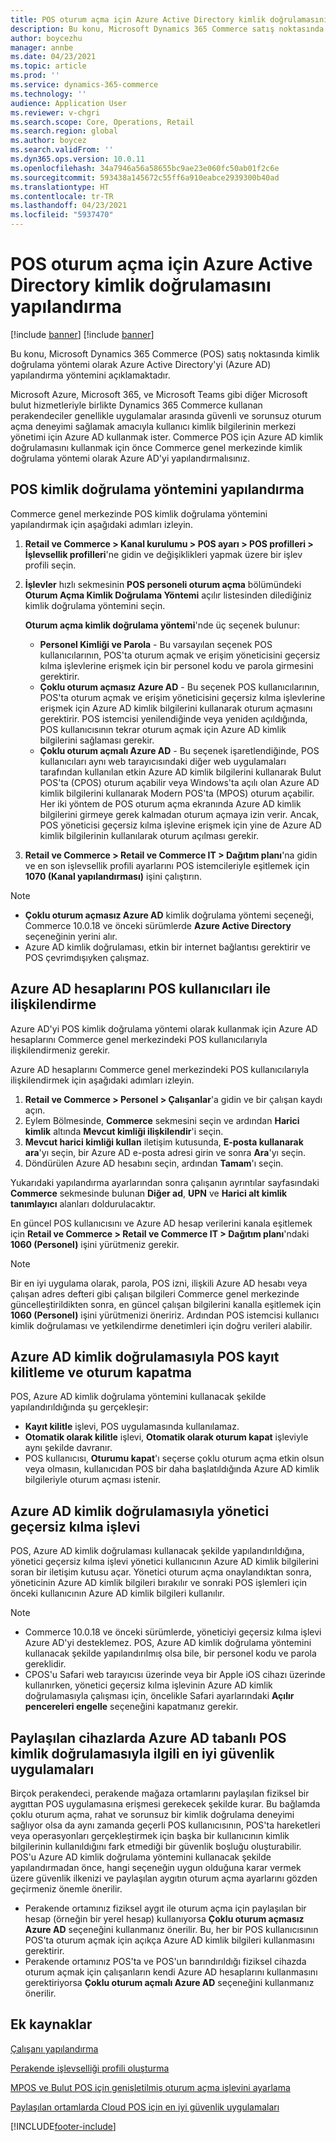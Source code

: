 ```yaml
---
title: POS oturum açma için Azure Active Directory kimlik doğrulamasını yapılandırma
description: Bu konu, Microsoft Dynamics 365 Commerce satış noktasında kimlik doğrulama yöntemi olarak Azure Active Directory'yi yapılandırma yöntemini açıklamaktadır.
author: boycezhu
manager: annbe
ms.date: 04/23/2021
ms.topic: article
ms.prod: ''
ms.service: dynamics-365-commerce
ms.technology: ''
audience: Application User
ms.reviewer: v-chgri
ms.search.scope: Core, Operations, Retail
ms.search.region: global
ms.author: boycez
ms.search.validFrom: ''
ms.dyn365.ops.version: 10.0.11
ms.openlocfilehash: 34a7946a56a58655bc9ae23e060fc50ab01f2c6e
ms.sourcegitcommit: 593438a145672c55ff6a910eabce2939300b40ad
ms.translationtype: HT
ms.contentlocale: tr-TR
ms.lasthandoff: 04/23/2021
ms.locfileid: "5937470"
---
```

# <a name="configure-azure-active-directory-authentication-for-pos-sign-in"></a>POS oturum açma için Azure Active Directory kimlik doğrulamasını yapılandırma

[!include [banner](includes/banner.md)]
[!include [banner](includes/preview-banner.md)]

Bu konu, Microsoft Dynamics 365 Commerce (POS) satış noktasında kimlik doğrulama yöntemi olarak Azure Active Directory'yi (Azure AD) yapılandırma yöntemini açıklamaktadır.

Microsoft Azure, Microsoft 365, ve Microsoft Teams gibi diğer Microsoft bulut hizmetleriyle birlikte Dynamics 365 Commerce kullanan perakendeciler genellikle uygulamalar arasında güvenli ve sorunsuz oturum açma deneyimi sağlamak amacıyla kullanıcı kimlik bilgilerinin merkezi yönetimi için Azure AD kullanmak ister. Commerce POS için Azure AD kimlik doğrulamasını kullanmak için önce Commerce genel merkezinde kimlik doğrulama yöntemi olarak Azure AD'yi yapılandırmalısınız.

## <a name="configure-pos-authentication-method"></a>POS kimlik doğrulama yöntemini yapılandırma

Commerce genel merkezinde POS kimlik doğrulama yöntemini yapılandırmak için aşağıdaki adımları izleyin.
    
1. **Retail ve Commerce \> Kanal kurulumu \> POS ayarı \> POS profilleri \> İşlevsellik profilleri**'ne gidin ve değişiklikleri yapmak üzere bir işlev profili seçin.
1. **İşlevler** hızlı sekmesinin **POS personeli oturum açma** bölümündeki **Oturum Açma Kimlik Doğrulama Yöntemi** açılır listesinden dilediğiniz kimlik doğrulama yöntemini seçin.

    **Oturum açma kimlik doğrulama yöntemi**'nde üç seçenek bulunur:
    
    - **Personel Kimliği ve Parola** - Bu varsayılan seçenek POS kullanıcılarının, POS'ta oturum açmak ve erişim yöneticisini geçersiz kılma işlevlerine erişmek için bir personel kodu ve parola girmesini gerektirir.
    - **Çoklu oturum açmasız Azure AD** - Bu seçenek POS kullanıcılarının, POS'ta oturum açmak ve erişim yöneticisini geçersiz kılma işlevlerine erişmek için Azure AD kimlik bilgilerini kullanarak oturum açmasını gerektirir. POS istemcisi yenilendiğinde veya yeniden açıldığında, POS kullanıcısının tekrar oturum açmak için Azure AD kimlik bilgilerini sağlaması gerekir.
    - **Çoklu oturum açmalı Azure AD** - Bu seçenek işaretlendiğinde, POS kullanıcıları aynı web tarayıcısındaki diğer web uygulamaları tarafından kullanılan etkin Azure AD kimlik bilgilerini kullanarak Bulut POS'ta (CPOS) oturum açabilir veya Windows'ta açılı olan Azure AD kimlik bilgilerini kullanarak Modern POS'ta (MPOS) oturum açabilir. Her iki yöntem de POS oturum açma ekranında Azure AD kimlik bilgilerini girmeye gerek kalmadan oturum açmaya izin verir. Ancak, POS yöneticisi geçersiz kılma işlevine erişmek için yine de Azure AD kimlik bilgilerinin kullanılarak oturum açılması gerekir.

1. **Retail ve Commerce > Retail ve Commerce IT > Dağıtım planı**'na gidin ve en son işlevsellik profili ayarlarını POS istemcileriyle eşitlemek için **1070 (Kanal yapılandırması)** işini çalıştırın.

> [!NOTE]
> - **Çoklu oturum açmasız Azure AD** kimlik doğrulama yöntemi seçeneği, Commerce 10.0.18 ve önceki sürümlerde **Azure Active Directory** seçeneğinin yerini alır.
> - Azure AD kimlik doğrulaması, etkin bir internet bağlantısı gerektirir ve POS çevrimdışıyken çalışmaz.

## <a name="associate-azure-ad-accounts-with-pos-users"></a>Azure AD hesaplarını POS kullanıcıları ile ilişkilendirme

Azure AD'yi POS kimlik doğrulama yöntemi olarak kullanmak için Azure AD hesaplarını Commerce genel merkezindeki POS kullanıcılarıyla ilişkilendirmeniz gerekir. 

Azure AD hesaplarını Commerce genel merkezindeki POS kullanıcılarıyla ilişkilendirmek için aşağıdaki adımları izleyin.
    
1. **Retail ve Commerce > Personel > Çalışanlar**'a gidin ve bir çalışan kaydı açın.
1. Eylem Bölmesinde, **Commerce** sekmesini seçin ve ardından **Harici kimlik** altında **Mevcut kimliği ilişkilendir**'i seçin. 
1. **Mevcut harici kimliği kullan** iletişim kutusunda, **E-posta kullanarak ara**'yı seçin, bir Azure AD e-posta adresi girin ve sonra **Ara**'yı seçin.
1. Döndürülen Azure AD hesabını seçin, ardından **Tamam**'ı seçin.

Yukarıdaki yapılandırma ayarlarından sonra çalışanın ayrıntılar sayfasındaki **Commerce** sekmesinde bulunan **Diğer ad**, **UPN** ve **Harici alt kimlik tanımlayıcı** alanları doldurulacaktır.

En güncel POS kullanıcısını ve  Azure AD hesap verilerini kanala eşitlemek için **Retail ve Commerce > Retail ve Commerce IT > Dağıtım planı**'ndaki **1060 (Personel)** işini yürütmeniz gerekir.

> [!NOTE]
> Bir en iyi uygulama olarak, parola, POS izni, ilişkili Azure AD hesabı veya çalışan adres defteri gibi çalışan bilgileri Commerce genel merkezinde güncelleştirildikten sonra, en güncel çalışan bilgilerini kanalla eşitlemek için **1060 (Personel)** işini yürütmenizi öneririz. Ardından POS istemcisi kullanıcı kimlik doğrulaması ve yetkilendirme denetimleri için doğru verileri alabilir.

## <a name="pos-lock-register-and-sign-out-with-azure-ad-authentication"></a>Azure AD kimlik doğrulamasıyla POS kayıt kilitleme ve oturum kapatma

POS, Azure AD kimlik doğrulama yöntemini kullanacak şekilde yapılandırıldığında şu gerçekleşir:

- **Kayıt kilitle** işlevi, POS uygulamasında kullanılamaz. 
- **Otomatik olarak kilitle** işlevi, **Otomatik olarak oturum kapat** işleviyle aynı şekilde davranır.
- POS kullanıcısı, **Oturumu kapat**'ı seçerse çoklu oturum açma etkin olsun veya olmasın, kullanıcıdan POS bir daha başlatıldığında Azure AD kimlik bilgileriyle oturum açması istenir.

## <a name="manager-override-functionality-with-azure-ad-authentication"></a>Azure AD kimlik doğrulamasıyla yönetici geçersiz kılma işlevi

POS, Azure AD kimlik doğrulaması kullanacak şekilde yapılandırıldığına, yönetici geçersiz kılma işlevi yönetici kullanıcının Azure AD kimlik bilgilerini soran bir iletişim kutusu açar. Yönetici oturum açma onaylandıktan sonra, yöneticinin Azure AD kimlik bilgileri bırakılır ve sonraki POS işlemleri için önceki kullanıcının Azure AD kimlik bilgileri kullanılır.

> [!NOTE]
> - Commerce 10.0.18 ve önceki sürümlerde, yöneticiyi geçersiz kılma işlevi Azure AD'yi desteklemez. POS, Azure AD kimlik doğrulama yöntemini kullanacak şekilde yapılandırılmış olsa bile, bir personel kodu ve parola gereklidir.
> - CPOS'u Safari web tarayıcısı üzerinde veya bir Apple iOS cihazı üzerinde kullanırken, yönetici geçersiz kılma işlevinin Azure AD kimlik doğrulamasıyla çalışması için, öncelikle Safari ayarlarındaki **Açılır pencereleri engelle** seçeneğini kapatmanız gerekir. 

## <a name="security-best-practices-for-azure-ad-based-pos-authentication-on-shared-devices"></a>Paylaşılan cihazlarda Azure AD tabanlı POS kimlik doğrulamasıyla ilgili en iyi güvenlik uygulamaları

Birçok perakendeci, perakende mağaza ortamlarını paylaşılan fiziksel bir aygıttan POS uygulamasına erişmesi gerekecek şekilde kurar. Bu bağlamda çoklu oturum açma, rahat ve sorunsuz bir kimlik doğrulama deneyimi sağlıyor olsa da aynı zamanda geçerli POS kullanıcısının, POS'ta hareketleri veya operasyonları gerçekleştirmek için başka bir kullanıcının kimlik bilgilerinin kullanıldığını fark etmediği bir güvenlik boşluğu oluşturabilir. POS'u Azure AD kimlik doğrulama yöntemini kullanacak şekilde yapılandırmadan önce, hangi seçeneğin uygun olduğuna karar vermek üzere güvenlik ilkenizi ve paylaşılan aygıtın oturum açma ayarlarını gözden geçirmeniz önemle önerilir.

- Perakende ortamınız fiziksel aygıt ile oturum açma için paylaşılan bir hesap (örneğin bir yerel hesap) kullanıyorsa **Çoklu oturum açmasız Azure AD** seçeneğini kullanmanız önerilir. Bu, her bir POS kullanıcısının POS'ta oturum açmak için açıkça Azure AD kimlik bilgileri kullanmasını gerektirir.
- Perakende ortamınız POS'ta ve POS'un barındırıldığı fiziksel cihazda oturum açmak için çalışanların kendi Azure AD hesaplarını kullanmasını gerektiriyorsa **Çoklu oturum açmalı Azure AD** seçeneğini kullanmanız önerilir.

## <a name="additional-resources"></a>Ek kaynaklar

[ Çalışanı yapılandırma](tasks/worker.md)

[Perakende işlevselliği profili oluşturma](retail-functionality-profile.md)


[MPOS ve Bulut POS için genişletilmiş oturum açma işlevini ayarlama](extended-logon.md)

[Paylaşılan ortamlarda Cloud POS için en iyi güvenlik uygulamaları](dev-itpro/secure-retail-cloud-pos.md)



[!INCLUDE[footer-include](../includes/footer-banner.md)]

